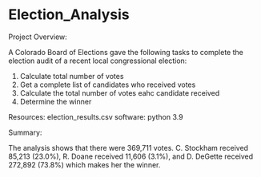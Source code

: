 # Election_Analysis

Project Overview:

  A Colorado Board of Elections gave the following tasks to complete the election audit of a recent local congressional election: 
  
  1) Calculate total number of votes
  2) Get a complete list of candidates who received votes
  3) Calculate the total number of votes eahc candidate received
  4) Determine the winner
  
Resources:
  election_results.csv
  software: python 3.9
  
Summary:
  
  The analysis shows that there were 369,711 votes. C. Stockham received 85,213 (23.0%), R. Doane received 11,606 (3.1%), and D. DeGette received 272,892 (73.8%) which makes her the winner.
